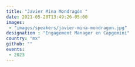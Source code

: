 ```yaml
---
title: "Javier Mina Mondragón "
date: 2021-05-20T13:49:26-05:00
images:
 - "images/speakers/javier-mina-mondragon.jpg"
designation : "Engagement Manager en Capgemini"
country: "mx"
github: ""
events:
 - 2023
---
```


